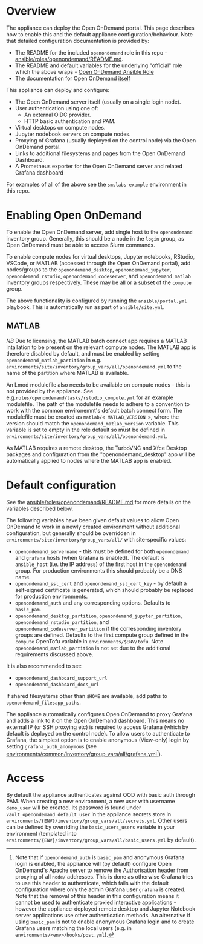 # Overview

The appliance can deploy the Open OnDemand portal. This page describes how to enable this and the default appliance configuration/behaviour. Note that detailed configuration documentation is provided by:

- The README for the included `openondemand` role in this repo - [ansible/roles/openondemand/README.md](../ansible/roles/openondemand/README.md).
- The README and default variables for the underlying "official" role which the above wraps - [Open OnDemand Ansible Role](https://github.com/OSC/ood-ansible)
- The documentation for Open OnDemand [itself](https://osc.github.io/ood-documentation/latest/index.html)

This appliance can deploy and configure:
- The Open OnDemand server itself (usually on a single login node).
- User authentication using one of:
    - An external OIDC provider.
    - HTTP basic authentication and PAM.
- Virtual desktops on compute nodes.
- Jupyter nodebook servers on compute nodes.
- Proxying of Grafana (usually deployed on the control node) via the Open OnDemand portal.
- Links to additional filesystems and pages from the Open OnDemand Dashboard.
- A Prometheus exporter for the Open OnDemand server and related Grafana dashboard

For examples of all of the above see the `smslabs-example` environment in this repo.

# Enabling Open OnDemand
To enable the Open OnDemand server, add single host to the `openondemand` inventory group. Generally, this should be a node in the `login` group, as Open OnDemand must be able to access Slurm commands.

To enable compute nodes for virtual desktops, Jupyter notebooks, RStudio, VSCode, or MATLAB (accessed through the Open OnDemand portal), add nodes/groups to the `openondemand_desktop`, `openondemand_jupyter`, `openondemand_rstudio`, `openondemand_codeserver`, and `openondemand_matlab` inventory groups respectively. These may be all or a subset of the `compute` group.

The above functionality is configured by running the `ansible/portal.yml` playbook. This is automatically run as part of `ansible/site.yml`.

## MATLAB
*NB* Due to licensing, the MATLAB batch connect app requires a MATLAB intallation to be present on the relevant compute nodes. The MATLAB app is therefore disabled by default, and must be enabled by setting `openondemand_matlab_partition` in e.g. `environments/site/inventory/group_vars/all/openondemand.yml` to the name of the partition where MATLAB is available.

An Lmod modulefile also needs to be available on compute nodes - this is not provided by the appliance. See e.g.`roles/openondemand/tasks/rstudio_compute.yml` for an example modulefile. The path of the modulefile needs to adhere to a convention to work with the common environemnt's default batch connect form. The modulefile must be created as `matlab/< MATLAB_VERSION >`, where the version should match the `openondemand_matlab_version` variable. This variable is set to empty in the role default so must be defined in `environments/site/inventory/group_vars/all/openondemand.yml`.

As MATLAB requires a remote desktop, the TurboVNC and Xfce Desktop packages and configuration from the  "openondemand_desktop" app will be automatically applied to nodes where the MATLAB app is enabled.

# Default configuration

See the [ansible/roles/openondemand/README.md](../ansible/roles/openondemand/README.md) for more details on the variables described below.

The following variables have been given default values to allow Open OnDemand to work in a newly created environment without additional configuration, but generally should be overridden in `environments/site/inventory/group_vars/all/` with site-specific values:
- `openondemand_servername` - this must be defined for both `openondemand` and
  `grafana` hosts (when Grafana is enabled). The default is `ansible_host` (i.e.
  the IP address) of the first host in the `openondemand` group. For production
  environments this should probably be a DNS name.
- `openondemand_ssl_cert` and `openondemand_ssl_cert_key` - by default a
  self-signed certificate is generated, which should probably be replaced for
  production environments.
- `openondemand_auth` and any corresponding options. Defaults to `basic_pam`.
- `openondemand_desktop_partition`, `openondemand_jupyter_partition`, `openondemand_rstudio_partition`, and `openondemand_codeserver_partition` if the corresponding inventory groups are defined. Defaults to the first compute group defined in the `compute` OpenTofu variable in `environments/$ENV/tofu`. Note `openondemand_matlab_partition` is not set due to the additional requirements discussed above.

It is also recommended to set:
- `openondemand_dashboard_support_url`
- `openondemand_dashboard_docs_url`

If shared filesystems other than `$HOME` are available, add paths to `openondemand_filesapp_paths`.

The appliance automatically configures Open OnDemand to proxy Grafana and adds a link to it on the Open OnDemand dashboard. This means no external IP (or SSH proxying etc) is required to access Grafana (which by default is deployed on the control node). To allow users to authenticate to Grafana, the simplest option is to enable anonymous (View-only) login by setting `grafana_auth_anonymous` (see [environments/common/inventory/group_vars/all/grafana.yml](../environments/common/inventory/group_vars/all/grafana.yml)[^1]).

[^1]: Note that if `openondemand_auth` is `basic_pam` and anonymous Grafana login is enabled, the appliance will (by default) configure Open OnDemand's Apache server to remove the Authorisation header from proxying of all `node/` addresses. This is done as otherwise Grafana tries to use this header to authenticate, which fails with the default configuration where only the admin Grafana user `grafana` is created. Note that the removal of this header in this configuration means it cannot be used to authenticate proxied interactive applications - however the appliance-deployed remote desktop and Jupyter Notebook server applications use other authentication methods. An alternative if using `basic_pam` is not to enable anonymous Grafana login and to create Grafana users matching the local users (e.g. in `environments/<env>/hooks/post.yml`).

# Access
By default the appliance authenticates against OOD with basic auth through PAM. When creating a new environment, a new user with username `demo_user` will be created. Its password is found under `vault_openondemand_default_user` in the appliance secrets store in `environments/{ENV}/inventory/group_vars/all/secrets.yml`. Other users can be defined by overriding the `basic_users_users` variable in your environment (templated into `environments/{ENV}/inventory/group_vars/all/basic_users.yml` by default).
